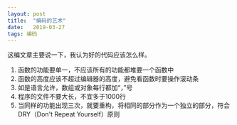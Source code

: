 ```yaml
---
layout: post
title:  "编码的艺术"
date:   2019-03-27
tags: 编码
---
```

这编文章主要说一下，我认为好的代码应该怎么样。
1. 函数的功能要单一，不应该所有的功能都堆要一个函数中
2. 函数的高度应该不超过编辑器的高度，避免看函数时要操作滚动条
3. 如是语言允许，数组或对象每行都加“，”号
4. 程序的文件不要大长，不宜多于1000行
5. 当同样的功能出现三次，就要重构，将相同的部分作为一个独立的部分，符合DRY（Don't Repeat Yourself）原则
